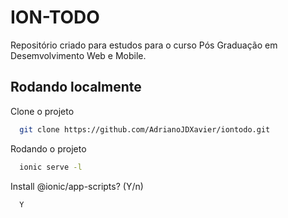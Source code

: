 # ION-TODO

Repositório criado para estudos para o curso Pós Graduação em Desemvolvimento Web e Mobile.




## Rodando localmente

Clone o projeto

```bash
  git clone https://github.com/AdrianoJDXavier/iontodo.git
```

Rodando o projeto

```bash
  ionic serve -l
```

Install @ionic/app-scripts? (Y/n) 
```bash
  Y
```
